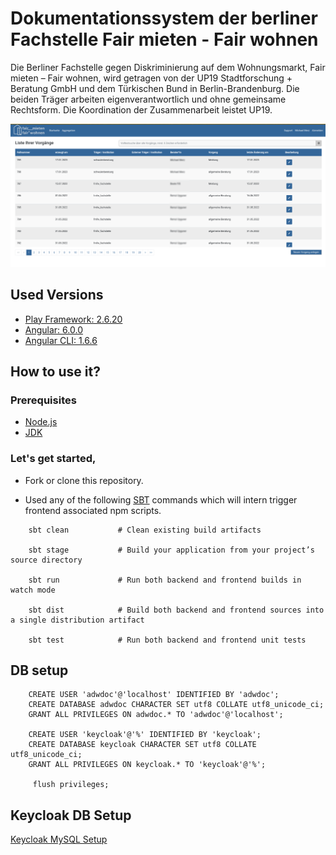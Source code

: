 # Dokumentationssystem der berliner Fachstelle Fair mieten - Fair wohnen  

Die Berliner Fachstelle gegen Diskriminierung auf dem Wohnungsmarkt, Fair mieten – Fair wohnen, wird getragen von der UP19 Stadtforschung + Beratung GmbH und dem Türkischen Bund in Berlin-Brandenburg. Die beiden Träger arbeiten eigenverantwortlich und ohne gemeinsame Rechtsform. Die Koordination der Zusammenarbeit leistet UP19.

![](resources/fmfw-app_screenshot01.png)

## Used Versions

* [Play Framework: 2.6.20](https://www.playframework.com/documentation/2.6.x/Home)
* [Angular: 6.0.0](https://angular.io/)
* [Angular CLI: 1.6.6](https://cli.angular.io/)

## How to use it?

### Prerequisites

* [Node.js](https://nodejs.org/)
* [JDK](http://www.oracle.com/technetwork/java/javase/downloads/index.html)

### Let's get started,

* Fork or clone this repository.

* Used any of the following [SBT](http://www.scala-sbt.org/) commands which will intern trigger frontend associated npm scripts.

```
    sbt clean           # Clean existing build artifacts

    sbt stage           # Build your application from your project’s source directory

    sbt run             # Run both backend and frontend builds in watch mode

    sbt dist            # Build both backend and frontend sources into a single distribution artifact

    sbt test            # Run both backend and frontend unit tests
```

## DB setup

```
    CREATE USER 'adwdoc'@'localhost' IDENTIFIED BY 'adwdoc';
    CREATE DATABASE adwdoc CHARACTER SET utf8 COLLATE utf8_unicode_ci;
    GRANT ALL PRIVILEGES ON adwdoc.* TO 'adwdoc'@'localhost';

    CREATE USER 'keycloak'@'%' IDENTIFIED BY 'keycloak';
    CREATE DATABASE keycloak CHARACTER SET utf8 COLLATE utf8_unicode_ci;
    GRANT ALL PRIVILEGES ON keycloak.* TO 'keycloak'@'%';
    
     flush privileges;
```

## Keycloak DB Setup

[Keycloak MySQL Setup](https://github.com/Codingpedia/codingmarks-api/wiki/Keycloak-MySQL-Setup)